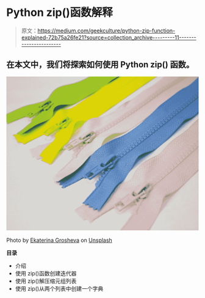 # Python zip()函数解释

> 原文：<https://medium.com/geekculture/python-zip-function-explained-72b75a26fe21?source=collection_archive---------11----------------------->

## 在本文中，我们将探索如何使用 Python **zip()** 函数。

![](img/6bbc8b84bc5903eda45872563f379a20.png)

Photo by [Ekaterina Grosheva](https://unsplash.com/@kitkat93?utm_source=unsplash&utm_medium=referral&utm_content=creditCopyText) on [Unsplash](https://unsplash.com/photos/PUlsGV5KtHk?utm_source=unsplash&utm_medium=referral&utm_content=creditCopyText)

**目录**

*   介绍
*   使用 zip()函数创建迭代器
*   使用 zip()解压缩元组列表
*   使用 zip()从两个列表中创建一个字典